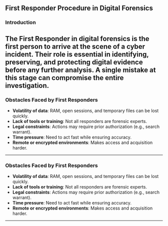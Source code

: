 ## First Responder Procedure in Digital Forensics

### Introduction
The **First Responder** in digital forensics is the first person to arrive at the scene of a cyber incident. Their role is essential in identifying, preserving, and protecting digital evidence before any further analysis. A single mistake at this stage can compromise the entire investigation.
---
### Obstacles Faced by First Responders
- **Volatility of data**: RAM, open sessions, and temporary files can be lost quickly.
- **Lack of tools or training**: Not all responders are forensic experts.
- **Legal constraints**: Actions may require prior authorization (e.g., search warrant).
- **Time pressure**: Need to act fast while ensuring accuracy.
- **Remote or encrypted environments**: Makes access and acquisition harder.
---
### Obstacles Faced by First Responders
- **Volatility of data**: RAM, open sessions, and temporary files can be lost quickly.
- **Lack of tools or training**: Not all responders are forensic experts.
- **Legal constraints**: Actions may require prior authorization (e.g., search warrant).
- **Time pressure**: Need to act fast while ensuring accuracy.
- **Remote or encrypted environments**: Makes access and acquisition harder.
---

